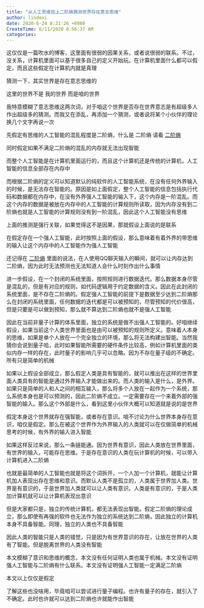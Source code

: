 ```yaml
---
title: "从人工思维加上二阶熵猜测世界存在意志思维"
author: lindexi
date: 2020-6-24 8:21:26 +0800
CreateTime: 6/11/2020 8:56:37 AM
categories: 
---
```


这仅仅是一篇吹水的博客，这里面有很弱的因果关系，或者说很弱的联系。不过，没关系，计算机里面可以基于很多自己的定义开始玩。在计算机里面什么都可以假定，而且这些假定在计算机内就是真理

<!--more-->


<!-- CreateTime:6/11/2020 8:56:37 AM -->

猜测一下，其实世界是存在意志思维的

这里的世界不是 我的世界 而是咱的世界

我特意模糊了意志思维这两次词，对于咱这个世界是否存在世界意志是有超级多人作出超级多的猜测。而我又在添乱，再添加一个猜测，或者说将某个小伙伴的理论换几个文字再说一次

先假定有思维的人工智能的混乱程度是二阶熵，什么是 二阶熵 请看 [二阶熵](https://blog.lindexi.com/post/%E4%BA%8C%E9%98%B6%E7%86%B5.html )

同时假定如果不满足二阶熵的混乱的内存就无法出现智能

而整个人工智能是在计算机里面运行的，而且这个计算机还是传统的计算机，人工智能的信息全部存在内存中

而根据二阶熵的定义可以知道默认的纯软件的人工智能系统，在没有任何外界输入的时候，是无法存在智能的。原因是如上面假定，整个人工智能的信息包括执行代码和数据都在内存中，在没有外界强人工智能的输入下，这个内存是一阶混乱。而这个内存的数据是被放在内存中的人工智能的计算规则所读取，因为内存没有到二阶熵也就是人工智能的计算规则没有到一阶混乱，因此这个人工智能没有思维

上面的推测是强行关联，如果觉得这不是因果，那就假设上面说的是联系

在假定存在一个强人工智能，此时按照上面的假设，那么意味着有着外界的带思维的输入让这个内存中的人工智能作为强人工智能

还记得在 [二阶熵](https://blog.lindexi.com/post/%E4%BA%8C%E9%98%B6%E7%86%B5.html ) 里面的说法，在人使用QQ聊天输入的瞬间，就可以让内存达到二阶熵，因为此时无法预测也无法知道人会什么时刻作出什么事情 

进一步假设，在一个封闭的系统里面，按照规则进行数据迭代。那么数据本身尽管是混乱的，但是有对应的规则，如代码逻辑用于约定数据的含义。因此在此封闭的系统里面，是不存在二阶熵的。假定强人工智能的前提下是数据至少达到二阶熵那么在封闭的系统里面，任何数据的迭代都是可以被预知的，尽管预知的代价很高，但是只要是可以做到预知，那么就不算达到二阶熵也就不是强人工智能

因此在当前非量子计算的体系里面，独立的系统是做不出强人工智能的。好咱继续假设，如果当前这个人类世界里面也是由可以被预知的规则所定义。意味着人本身的思维，如果是单个人放在一个完全独立的环境，那么将无法构建出智能。当然我猜你会说到量子哈，此时如果智能所需要的硬件条件比较高，例如计算机里面的类似内存一样的存在，此时量子的影响几乎可以忽略。因为不存在量子级的不确定。所有只是简单的机械

如果以上假设全部成立，那么假定人类是具有智能的，就可以推出在这样的世界里面人类具有的智能是通过外界输入才能做出来的。而人类的输入是什么，是外界。如果只是简单的人和人之间的相互输入，那么将多个人放在一起作为一个系统，那么系统本身也是可以预测的，因此二阶熵不成立。一定需要存在一个来着外部的强智能的输入。那么这个外部是什么，看到这里小伙伴大概可以知道就是说的是世界

假定本身这个世界就存在强智能，或者存在意识。咱不讨论为什么世界本身存在意识，咱仅是假定。那么在被这个世界作为外界输入的人类就可以在仅做简单的机械思考的时候，有外界的输入进入智能

如果这样反过来说，那么一条链能通。因为世界有意识，因此人类放在世界里面，有世界的输入，可能存在思维。于是存在意识的人类在玩计算机的时候，可以带入计算机进入二阶熵

也就是最简单的人工智能也就是将这个词拆开，一个人加一个计算机，就能让计算机加人表现出存在思维和意识。而默认人类不是孤立的，人类属于世界加人类。世界是有意识的，于是世界加人类就可以让人类有意识。人类是有意识的，于是人类加计算机就可以让计算机表现出意识

但是大家都只是，独立的传统计算机，都无法表现出智能。假定二阶熵的理论成立，那么即使有再强的软件也无法作为独立的系统达到二阶熵，因此独立的计算机本身不具备智能。同理，独立的人类也不具备智能

因此人类的智能只是人类的错觉，只是因为有世界意识的存在，让放在世界的人类有了智能。但是脱离世界的人类没有智能

本文模糊了意识和思维的概念，本文没有任何证明人类也属于机械。本文没有证明强人工智能与二阶熵有什么联系。本文没有证明强人工智能一定满足二阶熵

本文以上仅仅是假定

了解这些也没啥用，毕竟咱可以尝试进行量子编程。也许有量子的存在，就引入了不确定。此时也许就可以达到二阶熵也许就能作出智能

